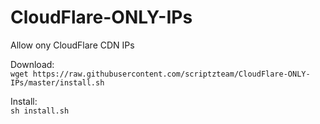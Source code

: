 # CloudFlare-ONLY-IPs

Allow ony CloudFlare CDN IPs

Download:  
```wget https://raw.githubusercontent.com/scriptzteam/CloudFlare-ONLY-IPs/master/install.sh```

Install:  
```sh install.sh```
